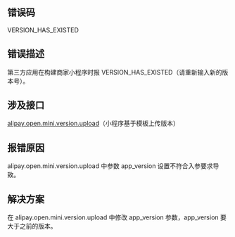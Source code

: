 ## 错误码
VERSION_HAS_EXISTED

## 错误描述
第三方应用在构建商家小程序时报 VERSION_HAS_EXISTED（请重新输入新的版本号）。

## 涉及接口
[alipay.open.mini.version.upload](https://opendocs.alipay.com/mini/03l8bz)（小程序基于模板上传版本）

## 报错原因
alipay.open.mini.version.upload 中参数 app_version 设置不符合入参要求导致。

## 解决方案
在 alipay.open.mini.version.upload 中修改 app_version 参数，app_version 要大于之前的版本。
